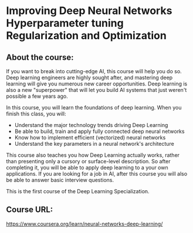 # Improving Deep Neural Networks Hyperparameter tuning Regularization and Optimization


## About the course: 

If you want to break into cutting-edge AI, this course will help you do so. Deep learning engineers are highly sought after, and mastering deep learning will give you numerous new career opportunities. Deep learning is also a new "superpower" that will let you build AI systems that just weren't possible a few years ago. 

In this course, you will learn the foundations of deep learning. When you finish this class, you will:
- Understand the major technology trends driving Deep Learning
- Be able to build, train and apply fully connected deep neural networks 
- Know how to implement efficient (vectorized) neural networks 
- Understand the key parameters in a neural network's architecture 

This course also teaches you how Deep Learning actually works, rather than presenting only a cursory or surface-level description. So after completing it, you will be able to apply deep learning to a your own applications. If you are looking for a job in AI, after this course you will also be able to answer basic interview questions. 

This is the first course of the Deep Learning Specialization.


## Course URL:

https://www.coursera.org/learn/neural-networks-deep-learning/